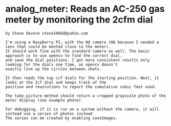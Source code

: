 # analog_meter: Reads an AC-250 gas meter by monitoring the 2cfm dial
    by Steve Devore steve1066d@yahoo.com

    I'm using a Raspberry PI, with the HQ camera (HQ because I needed a lens that could be monted close to the meter).
    It should work fine with the standard camera as well. The basic approach is to use opencv to find the correct dial,
    and save the dial positions. I got more consistent results only looking for the dials one time, as opencv doesn't
    exactly line up the circles between shots.

    It then reads the top ccf dials for the starting position. Next, it looks at the 2cf dial and keeps track of the
    position and revolutions to report the cumulative cubic feet used.

    The take_picture method should return a cropped grayscale photo of the meter display (see example photo)

    For debugging, if it is run on a system without the camera, it will instead use a series of photos instead
    The series can be created by enabling saveImages.
    
